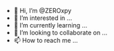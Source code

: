 - 👋 Hi, I’m @ZEROxpy
- 👀 I’m interested in ...
- 🌱 I’m currently learning ...
- 💞️ I’m looking to collaborate on ...
- 📫 How to reach me ...

<!---
ZEROxpy/ZEROxpy is a ✨ special ✨ repository because its `README.md` (this file) appears on your GitHub profile.
You can click the Preview link to take a look at your changes.
--->
